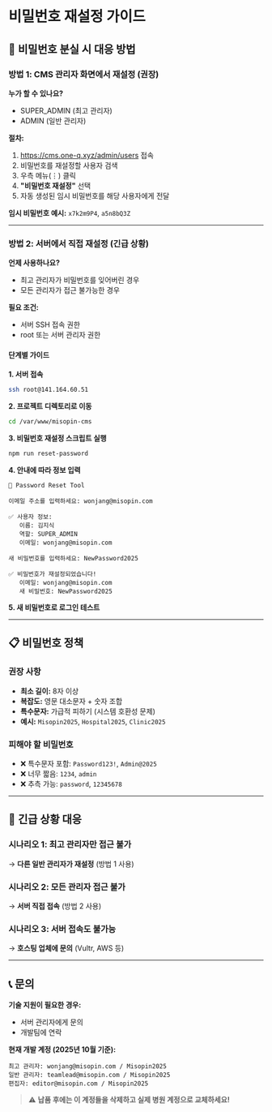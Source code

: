 # 비밀번호 재설정 가이드

## 🔑 비밀번호 분실 시 대응 방법

### 방법 1: CMS 관리자 화면에서 재설정 (권장)

**누가 할 수 있나요?**
- SUPER_ADMIN (최고 관리자)
- ADMIN (일반 관리자)

**절차:**
1. https://cms.one-q.xyz/admin/users 접속
2. 비밀번호를 재설정할 사용자 검색
3. 우측 메뉴(⋮) 클릭
4. **"비밀번호 재설정"** 선택
5. 자동 생성된 임시 비밀번호를 해당 사용자에게 전달

**임시 비밀번호 예시:** `x7k2m9P4`, `a5n8bQ3Z`

---

### 방법 2: 서버에서 직접 재설정 (긴급 상황)

**언제 사용하나요?**
- 최고 관리자가 비밀번호를 잊어버린 경우
- 모든 관리자가 접근 불가능한 경우

**필요 조건:**
- 서버 SSH 접속 권한
- root 또는 서버 관리자 권한

#### 단계별 가이드

**1. 서버 접속**
```bash
ssh root@141.164.60.51
```

**2. 프로젝트 디렉토리로 이동**
```bash
cd /var/www/misopin-cms
```

**3. 비밀번호 재설정 스크립트 실행**
```bash
npm run reset-password
```

**4. 안내에 따라 정보 입력**
```
🔐 Password Reset Tool

이메일 주소를 입력하세요: wonjang@misopin.com

✅ 사용자 정보:
   이름: 김지식
   역할: SUPER_ADMIN
   이메일: wonjang@misopin.com

새 비밀번호를 입력하세요: NewPassword2025

✅ 비밀번호가 재설정되었습니다!
   이메일: wonjang@misopin.com
   새 비밀번호: NewPassword2025
```

**5. 새 비밀번호로 로그인 테스트**

---

## 📋 비밀번호 정책

### 권장 사항
- **최소 길이:** 8자 이상
- **복잡도:** 영문 대소문자 + 숫자 조합
- **특수문자:** 가급적 피하기 (시스템 호환성 문제)
- **예시:** `Misopin2025`, `Hospital2025`, `Clinic2025`

### 피해야 할 비밀번호
- ❌ 특수문자 포함: `Password123!`, `Admin@2025`
- ❌ 너무 짧음: `1234`, `admin`
- ❌ 추측 가능: `password`, `12345678`

---

## 🚨 긴급 상황 대응

### 시나리오 1: 최고 관리자만 접근 불가
→ **다른 일반 관리자가 재설정** (방법 1 사용)

### 시나리오 2: 모든 관리자 접근 불가
→ **서버 직접 접속** (방법 2 사용)

### 시나리오 3: 서버 접속도 불가능
→ **호스팅 업체에 문의** (Vultr, AWS 등)

---

## 📞 문의

**기술 지원이 필요한 경우:**
- 서버 관리자에게 문의
- 개발팀에 연락

**현재 개발 계정 (2025년 10월 기준):**
```
최고 관리자: wonjang@misopin.com / Misopin2025
일반 관리자: teamlead@misopin.com / Misopin2025
편집자: editor@misopin.com / Misopin2025
```

> ⚠️ **납품 후에는 이 계정들을 삭제하고 실제 병원 계정으로 교체하세요!**

